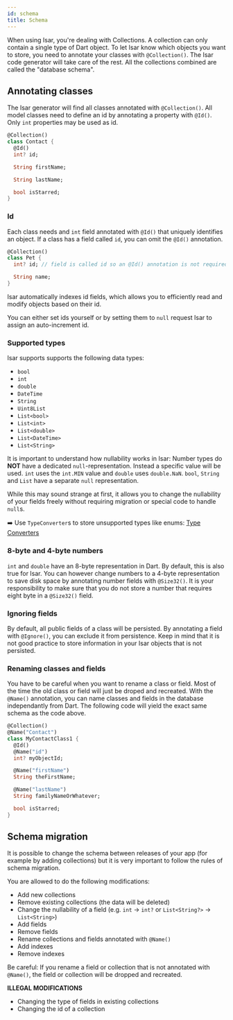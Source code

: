 ```yaml
---
id: schema
title: Schema
---
```


When using Isar, you're dealing with Collections. A collection can only contain a single type of Dart object. To let Isar know which objects you want to store, you need to annotate your classes with `@Collection()`. The Isar code generator will take care of the rest. All the collections combined are called the "database schema".

## Annotating classes

The Isar generator will find all classes annotated with `@Collection()`. All model classes need to define an id by annotating a property with `@Id()`. Only `int` properties may be used as id.

```dart
@Collection()
class Contact {
  @Id()
  int? id;

  String firstName;

  String lastName;

  bool isStarred;
}
```

### Id

Each class needs and `int` field annotated with `@Id()` that uniquely identifies an object. If a class has a field called `id`, you can omit the `@Id()` annotation.

```dart
@Collection()
class Pet {
  int? id; // field is called id so an @Id() annotation is not required

  String name;
}
```

Isar automatically indexes id fields, which allows you to efficiently read and modify objects based on their id.

You can either set ids yourself or by setting them to `null` request Isar to assign an auto-increment id.

### Supported types

Isar supports supports the following data types:
- `bool`
- `int`
- `double`
- `DateTime`
- `String`
- `Uint8List`
- `List<bool>`
- `List<int>`
- `List<double>`
- `List<DateTime>`
- `List<String>`

It is important to understand how nullability works in Isar:
Number types do **NOT** have a dedicated `null`-representation. Instead a specific value will be used. `int` uses the `int.MIN` value and `double` uses `double.NaN`. `bool`, `String` and `List` have a separate `null` representation.

While this may sound strange at first, it allows you to change the nullability of your fields freely without requiring migration or special code to handle `null`s.

➡️ Use `TypeConverter`s to store unsupported types like enums: [Type Converters](type-converters)

### 8-byte and 4-byte numbers

`int` and `double` have an 8-byte representation in Dart. By default, this is also true for Isar. You can however change numbers to a 4-byte representation to save disk space by annotating number fields with `@Size32()`. It is your responsibility to make sure that you do not store a number that requires eight byte in a `@Size32()` field.

### Ignoring fields

By default, all public fields of a class will be persisted. By annotating a field with `@Ignore()`, you can exclude it from persistence. Keep in mind that it is not good practice to store information in your Isar objects that is not persisted.

### Renaming classes and fields

You have to be careful when you want to rename a class or field. Most of the time the old class or field will just be droped and recreated. With the `@Name()` annotation, you can name classes and fields in the database independantly from Dart. The following code will yield the exact same schema as the code above.

```dart
@Collection()
@Name("Contact")
class MyContactClass1 {
  @Id()
  @Name("id")
  int? myObjectId;

  @Name("firstName")
  String theFirstName;

  @Name("lastName")
  String familyNameOrWhatever;

  bool isStarred;
}
```


## Schema migration

It is possible to change the schema between releases of your app (for example by adding collections) but it is very important to follow the rules of schema migration.

You are allowed to do the following modifications:
 - Add new collections
 - Remove existing collections (the data will be deleted)
 - Change the nullability of a field (e.g. `int` -> `int?` or `List<String?>` -> `List<String>`)
 - Add fields
 - Remove fields
 - Rename collections and fields annotated with `@Name()`
 - Add indexes
 - Remove indexes

Be careful: If you rename a field or collection that is not annotated with `@Name()`, the field or collection will be dropped and recreated.

**ILLEGAL MODIFICATIONS**
- Changing the type of fields in existing collections
- Changing the id of a collection